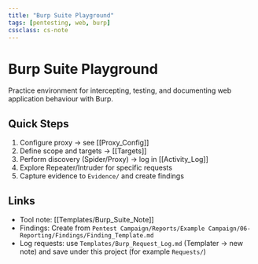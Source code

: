 ```yaml
---
title: "Burp Suite Playground"
tags: [pentesting, web, burp]
cssclass: cs-note
---
```


# Burp Suite Playground

Practice environment for intercepting, testing, and documenting web application behaviour with Burp.

## Quick Steps
1. Configure proxy -> see [[Proxy_Config]]
2. Define scope and targets -> [[Targets]]
3. Perform discovery (Spider/Proxy) -> log in [[Activity_Log]]
4. Explore Repeater/Intruder for specific requests
5. Capture evidence to `Evidence/` and create findings

## Links
- Tool note: [[Templates/Burp_Suite_Note]]
- Findings: Create from `Pentest Campaign/Reports/Example Campaign/06-Reporting/Findings/Finding_Template.md`
- Log requests: use `Templates/Burp_Request_Log.md` (Templater -> new note) and save under this project (for example `Requests/`)
